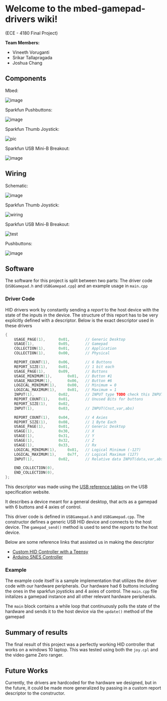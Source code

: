 # Welcome to the mbed-gamepad-drivers wiki!  
(ECE - 4180 Final Project) 

**Team Members:**  
* Vineeth Voruganti    
* Srikar Tallapragada    
* Joshua Chang

## Components

Mbed:

![image](https://user-images.githubusercontent.com/55115625/165156167-0309541c-6c7b-47cb-8d9c-993f8ffe2a6e.png)

Sparkfun Pushbuttons:

![image](https://user-images.githubusercontent.com/55115625/165156036-b5e7fef8-fbd1-4be6-a94c-d572dda7a0df.png)

Sparkfun Thumb Joystick:

![pic](https://user-images.githubusercontent.com/55115625/165156073-c6d87b62-2bb1-4d99-9bc5-23f313190107.JPG)

Sparkfun USB Mini-B Breakout: 

![image](https://user-images.githubusercontent.com/55115625/165846035-e74226aa-aa22-462a-ab3b-7c7246a1dc14.png)

## Wiring

Schematic: 

![image](https://user-images.githubusercontent.com/55115625/165984196-c4118493-a6fe-4153-adb8-32e1a80acd2f.png)

Sparkfun Thumb Joystick:

![wiring](https://user-images.githubusercontent.com/55115625/165156106-d178d4de-5bc2-4867-8c88-ae914498e4c1.JPG)

Sparkfun USB Mini-B Breakout:

![test](https://user-images.githubusercontent.com/55115625/165858588-faf845af-0f92-48aa-beb7-02a719414c2a.png)

Pushbuttons:

![image](https://user-images.githubusercontent.com/55115625/163015386-f72815b7-37fd-4497-9429-6f359b494cf6.png)

## Software

The software for this project is split between two parts: The driver code (`USBGamepad.h` and `USBGamepad.cpp`) 
and an example usage in `main.cpp`

### Driver Code

HID drivers work by constantly sending a *report* to the host device with the state of the inputs in the device.
The structure of this report has to be very explicitly defined with a descriptor. Below is the exact descriptor
used in these drivers

```cpp
{
    USAGE_PAGE(1),      0x01,       // Generic Desktop
    USAGE(1),           0x05,       // Gamepad
    COLLECTION(1),      0x01,       // Application
    COLLECTION(1),      0x00,       // Physical

    REPORT_COUNT(1),    0x06,       // 6 Buttons
    REPORT_SIZE(1),     0x01,       // 1 bit each
    USAGE_PAGE(1),      0x09,       // Buttons
    USAGE_MINIMUM(1),       0x01,   // Button #1 
    USAGE_MAXIMUM(1),       0x06,   // Button #6
    LOGICAL_MINIMUM(1),     0x00,   // Minimum = 0 
    LOGICAL_MAXIMUM(1),     0x01,   // Maximum = 1
    INPUT(1),           0x02,       // INPUT type TODO check this INPUT(data,var,abs)
    REPORT_COUNT(1),    0x01,       // Unused Bits for buttons
    REPORT_SIZE(1),     0x02,
    INPUT(1),           0x03,       // INPUT(Cnst,var,abs)

    REPORT_COUNT(1),    0x04,       // 4 Axies
    REPORT_SIZE(1),     0x08,       // 1 Byte Each 
    USAGE_PAGE(1),      0x01,       // Generic Desktop
    USAGE(1),           0x30,       // X
    USAGE(1),           0x31,       // Y
    USAGE(1),           0x32,       // Z
    USAGE(1),           0x33,       // Rx
    LOGICAL_MINIMUM(1),     0x81,   // Logical Minimum (-127)
    LOGICAL_MAXIMUM(1),     0x7f,   // Logical Maximum (127)
    INPUT(1),           0x02,       // Relative data INPUT(data,var,abs)

    END_COLLECTION(0),
    END_COLLECTION(0),
};
```
This descriptor was made using the [USB reference tables](https://usb.org/sites/default/files/hut1_3_0.pdf)
on the USB specification website.

It describes a device meant for a general desktop, that acts as a gamepad with 6 buttons and 4 axies of control.

This driver code is defined in `USBGamepad.h` and `USBGamepad.cpp`. The constructor defines a generic USB HID device and connects to
the host device. The `gamepad_send()` method is used to send the *reports* to the host device.

Below are some reference links that assisted us in making the descriptor

* [Custom HID Controller with a Teensy](https://blog.hamaluik.ca/posts/making-a-custom-teensy3-hid-joystick/)
* [Arduino SNES Controller](https://learn.adafruit.com/usb-snes-gamepad/introducing-the-teensy-with-hid)

### Example

The example code itself is a sample implementation that utilizes the driver code with our hardware peripherals.
Our hardware had 6 buttons including the ones in the sparkfun joysticks and 4 axies of control. The `main.cpp`
file initalizes a gamepad instance and all other relevant hardware peripherals. 

The `main` block contains a while loop that continuously polls the state of the hardware and sends it to the
host device via the `update()` method of the gamepad

## Summary of results

The final result of this project was a perfectly working HID controller that works on a windows 10 laptop. This
was tested using both the `joy.cpl` and the video game Zero ranger. 

## Future Works

Currently, the drivers are hardcoded for the hardware we designed, but in the future, it could be made more
generalized by passing in a custom report descriptor to the constructor.

